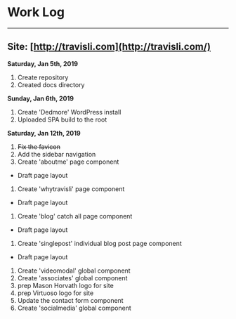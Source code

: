 # Work Log    

---     
Site: [http://travisli.com](http://travisli.com/)
---     


**Saturday, Jan 5th, 2019**      

1. Create repository      
1. Created docs directory     

**Sunday, Jan 6th, 2019**      

1. Create 'Dedmore' WordPress install   
1. Uploaded SPA build to the root

**Saturday, Jan 12th, 2019**       

1. ~~Fix the favicon~~          
1. Add the sidebar navigation          
1. Create 'aboutme' page component          
  * Draft page layout          
1. Create 'whytravisli' page component          
  * Draft page layout          
1. Create 'blog' catch all page component          
  * Draft page layout          
1. Create 'singlepost' individual blog post page component          
  * Draft page layout          
1. Create 'videomodal' global component          
1. Create 'associates' global component          
1. prep Mason Horvath logo for site          
1. prep Virtuoso logo for site          
1. Update the contact form component          
1. Create 'socialmedia' global component          
